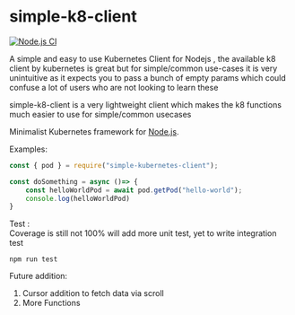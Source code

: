 # simple-k8-client
[![Node.js CI](https://github.com/srinchow/kubernetesClient/actions/workflows/node.yml/badge.svg)](https://github.com/srinchow/kubernetesClient/actions/workflows/node.yml)

A simple and easy to use Kubernetes Client for Nodejs , the available k8 client
by kubernetes is great but for simple/common use-cases it is very unintuitive as
it expects you to pass a bunch of empty params which could confuse a lot of
users who are not looking to learn these

simple-k8-client is a very lightweight client which makes the k8 functions much
easier to use for simple/common usecases

Minimalist Kubernetes framework for [Node.js](http://nodejs.org).

Examples:

```js
const { pod } = require("simple-kubernetes-client");

const doSomething = async ()=> {
    const helloWorldPod = await pod.getPod("hello-world");
    console.log(helloWorldPod)
}
```

Test : <br> Coverage is still not 100% will add more unit test, yet to write
integration test

```
npm run test
```

Future addition:

1. Cursor addition to fetch data via scroll
2. More Functions
